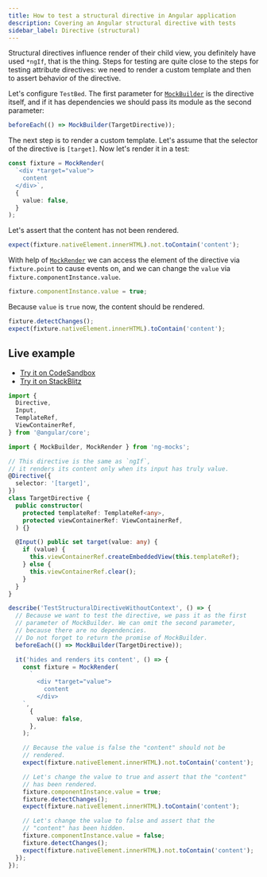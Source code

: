 ```yaml
---
title: How to test a structural directive in Angular application
description: Covering an Angular structural directive with tests
sidebar_label: Directive (structural) 
---
```


Structural directives influence render of their child view, you definitely have used `*ngIf`, that is the thing.
Steps for testing are quite close to the steps for testing attribute directives: we need to render a custom template and
then to assert behavior of the directive.

Let's configure `TestBed`. The first parameter for [`MockBuilder`](https://www.npmjs.com/package/ng-mocks#mockbuilder) is the directive itself,
and if it has dependencies we should pass its module as the second parameter:

```ts
beforeEach(() => MockBuilder(TargetDirective));
```

The next step is to render a custom template. Let's assume that the selector of the directive is `[target]`.
Now let's render it in a test:

```ts
const fixture = MockRender(
  `<div *target="value">
    content
  </div>`,
  {
    value: false,
  }
);
```

Let's assert that the content has not been rendered.

```ts
expect(fixture.nativeElement.innerHTML).not.toContain('content');
```

With help of [`MockRender`](https://www.npmjs.com/package/ng-mocks#mockrender) we can access the element of the directive via `fixture.point` to cause events on,
and we can change the `value` via `fixture.componentInstance.value`.

```ts
fixture.componentInstance.value = true;
```

Because `value` is `true` now, the content should be rendered.

```ts
fixture.detectChanges();
expect(fixture.nativeElement.innerHTML).toContain('content');
```

## Live example

- [Try it on CodeSandbox](https://codesandbox.io/p/sandbox/github/help-me-mom/ng-mocks-sandbox/tree/tests/?file=/src/examples/TestStructuralDirective/test.spec.ts&initialpath=%3Fspec%3DTestStructuralDirectiveWithoutContext)
- [Try it on StackBlitz](https://stackblitz.com/github/help-me-mom/ng-mocks-sandbox/tree/tests?file=src/examples/TestStructuralDirective/test.spec.ts&initialpath=%3Fspec%3DTestStructuralDirectiveWithoutContext)

```ts title="https://github.com/help-me-mom/ng-mocks/blob/master/examples/TestStructuralDirective/test.spec.ts"
import {
  Directive,
  Input,
  TemplateRef,
  ViewContainerRef,
} from '@angular/core';

import { MockBuilder, MockRender } from 'ng-mocks';

// This directive is the same as `ngIf`,
// it renders its content only when its input has truly value.
@Directive({
  selector: '[target]',
})
class TargetDirective {
  public constructor(
    protected templateRef: TemplateRef<any>,
    protected viewContainerRef: ViewContainerRef,
  ) {}

  @Input() public set target(value: any) {
    if (value) {
      this.viewContainerRef.createEmbeddedView(this.templateRef);
    } else {
      this.viewContainerRef.clear();
    }
  }
}

describe('TestStructuralDirectiveWithoutContext', () => {
  // Because we want to test the directive, we pass it as the first
  // parameter of MockBuilder. We can omit the second parameter,
  // because there are no dependencies.
  // Do not forget to return the promise of MockBuilder.
  beforeEach(() => MockBuilder(TargetDirective));

  it('hides and renders its content', () => {
    const fixture = MockRender(
      `
        <div *target="value">
          content
        </div>
    `,
      {
        value: false,
      },
    );

    // Because the value is false the "content" should not be
    // rendered.
    expect(fixture.nativeElement.innerHTML).not.toContain('content');

    // Let's change the value to true and assert that the "content"
    // has been rendered.
    fixture.componentInstance.value = true;
    fixture.detectChanges();
    expect(fixture.nativeElement.innerHTML).toContain('content');

    // Let's change the value to false and assert that the
    // "content" has been hidden.
    fixture.componentInstance.value = false;
    fixture.detectChanges();
    expect(fixture.nativeElement.innerHTML).not.toContain('content');
  });
});
```
